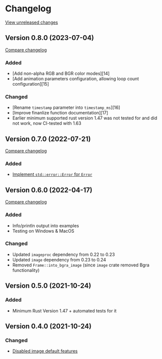 # Changelog

[View unreleased changes](https://github.com/blaind/webp-animation/compare/v0.8.0...main)

## Version 0.8.0 (2023-07-04)

[Compare changelog](https://github.com/blaind/webp-animation/compare/v0.7.0...v0.8.0)

### Added

- [Add non-alpha RGB and BGR color modes][14]
- [Add animation parameters configuration, allowing loop count configuration][15]

### Changed

- [Rename `timestamp` parameter into `timestamp_ms`][16]
- [Improve finanlize function documentation][17]
- Earlier minimum supported rust version 1.47 was not tested for and did not work, now CI-tested with 1.63

## Version 0.7.0 (2022-07-21)

[Compare changelog](https://github.com/blaind/webp-animation/compare/v0.6.0...v0.7.0)

### Added

- [Implement `std::error::Error` for `Error`][3]

## Version 0.6.0 (2022-04-17)

[Compare changelog](https://github.com/blaind/webp-animation/compare/v0.5.0...v0.6.0)

### Added

- Info/println output into examples
- Testing on Windows & MacOS

### Changed

- Updated `imageproc` dependency from 0.22 to 0.23
- Updated `image` dependency from 0.23 to 0.24
- Removed `Frame::into_bgra_image` (since `image` crate removed Bgra functionality)

## Version 0.5.0 (2021-10-24)

### Added

- Minimum Rust Version 1.47 + automated tests for it

## Version 0.4.0 (2021-10-24)

### Changed

- [Disabled image default features][2]

[2]: https://github.com/blaind/webp-animation/pull/2
[3]: https://github.com/blaind/webp-animation/pull/8

